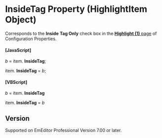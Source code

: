 # InsideTag Property (HighlightItem Object)

Corresponds to the **Inside**
**Tag Only** check box in the
[**Highlight (1)** page](../../dlg/properties/highlight1/index) of Configuration Properties.

#### \[JavaScript\]

_b_ =
item. **InsideTag**;

item. **InsideTag** = _b_;

#### \[VBScript\]

_b_ =
item. **InsideTag**

item. **InsideTag** = _b_

## Version

Supported on EmEditor Professional Version 7.00 or later.
